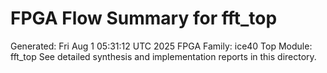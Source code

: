 # FPGA Flow Summary for fft_top
Generated: Fri Aug  1 05:31:12 UTC 2025
FPGA Family: ice40
Top Module: fft_top
See detailed synthesis and implementation reports in this directory.
